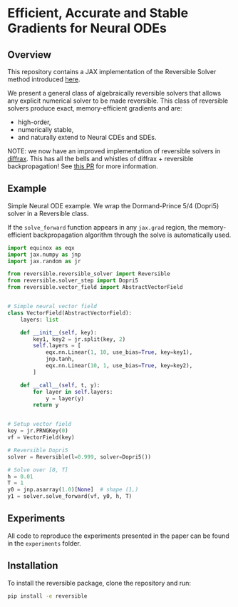 # Efficient, Accurate and Stable Gradients for Neural ODEs

## Overview
This repository contains a JAX implementation of the Reversible Solver method introduced [here](https://arxiv.org/abs/2410.11648).

We present a general class of algebraically reversible solvers that allows any explicit numerical solver to be made reversible. This class of reversible solvers produce exact, memory-efficient gradients and are:
- high-order,
- numerically stable,
- and naturally extend to Neural CDEs and SDEs.

NOTE: we now have an improved implementation of reversible solvers in [diffrax](https://github.com/sammccallum/diffrax/tree/reversible). This has all the bells and whistles of diffrax + reversible backpropagation! See [this PR](https://github.com/patrick-kidger/diffrax/pull/528) for more information.

## Example
Simple Neural ODE example. We wrap the Dormand-Prince 5/4 (Dopri5) solver in a Reversible class.

If the `solve_forward` function appears in any `jax.grad` region, the memory-efficient backpropagation algorithm through the solve is automatically used.

```python
import equinox as eqx
import jax.numpy as jnp
import jax.random as jr

from reversible.reversible_solver import Reversible
from reversible.solver_step import Dopri5
from reversible.vector_field import AbstractVectorField


# Simple neural vector field
class VectorField(AbstractVectorField):
    layers: list

    def __init__(self, key):
        key1, key2 = jr.split(key, 2)
        self.layers = [
            eqx.nn.Linear(1, 10, use_bias=True, key=key1),
            jnp.tanh,
            eqx.nn.Linear(10, 1, use_bias=True, key=key2),
        ]

    def __call__(self, t, y):
        for layer in self.layers:
            y = layer(y)
        return y


# Setup vector field
key = jr.PRNGKey(0)
vf = VectorField(key)

# Reversible Dopri5
solver = Reversible(l=0.999, solver=Dopri5())

# Solve over [0, T]
h = 0.01
T = 1
y0 = jnp.asarray(1.0)[None]  # shape (1,)
y1 = solver.solve_forward(vf, y0, h, T)

```

## Experiments
All code to reproduce the experiments presented in the paper can be found in the `experiments` folder.

## Installation
To install the reversible package, clone the repository and run:
```bash
pip install -e reversible
```
